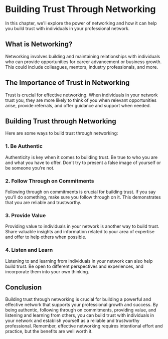 Building Trust Through Networking
===================================================================================

In this chapter, we'll explore the power of networking and how it can help you build trust with individuals in your professional network.

What is Networking?
-------------------

Networking involves building and maintaining relationships with individuals who can provide opportunities for career advancement or business growth. This could include colleagues, mentors, industry professionals, and more.

The Importance of Trust in Networking
-------------------------------------

Trust is crucial for effective networking. When individuals in your network trust you, they are more likely to think of you when relevant opportunities arise, provide referrals, and offer guidance and support when needed.

Building Trust through Networking
---------------------------------

Here are some ways to build trust through networking:

### 1. Be Authentic

Authenticity is key when it comes to building trust. Be true to who you are and what you have to offer. Don't try to present a false image of yourself or be someone you're not.

### 2. Follow Through on Commitments

Following through on commitments is crucial for building trust. If you say you'll do something, make sure you follow through on it. This demonstrates that you are reliable and trustworthy.

### 3. Provide Value

Providing value to individuals in your network is another way to build trust. Share valuable insights and information related to your area of expertise and offer to help others when possible.

### 4. Listen and Learn

Listening to and learning from individuals in your network can also help build trust. Be open to different perspectives and experiences, and incorporate them into your own thinking.

Conclusion
----------

Building trust through networking is crucial for building a powerful and effective network that supports your professional growth and success. By being authentic, following through on commitments, providing value, and listening and learning from others, you can build trust with individuals in your network and establish yourself as a reliable and trustworthy professional. Remember, effective networking requires intentional effort and practice, but the benefits are well worth it.
